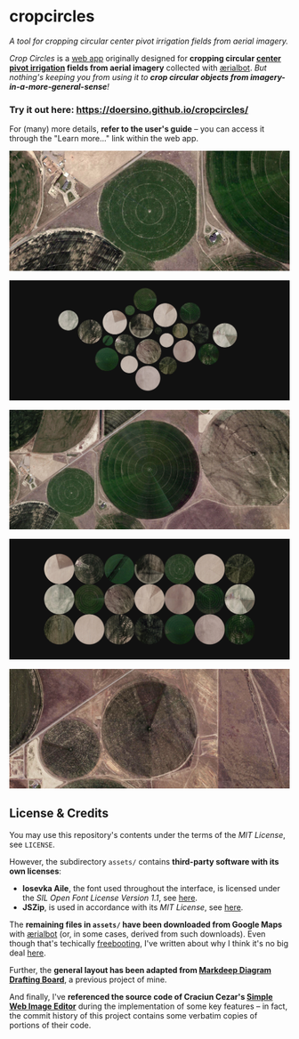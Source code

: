 # cropcircles

*A tool for cropping circular center pivot irrigation fields from aerial imagery.*

<em>Crop Circles</em> is a [web app](https://doersino.github.io/cropcircles/) originally designed for **cropping circular [center pivot irrigation](https://en.wikipedia.org/wiki/Center_pivot_irrigation) fields from aerial imagery** collected with [ærialbot](https://github.com/doersino/aerialbot). *But nothing's keeping you from using it to **crop circular objects from imagery-in-a-more-general-sense**!*

### Try it out here: https://doersino.github.io/cropcircles/

For (many) more details, **refer to the user's guide** – you can access it through the "Learn more..." link within the web app.

![](assets/readme-cropcircles-42.30839095765877,-113.8400533569694,190.03927575770192m-x11938y8087r430.jpg)

![](assets/readme-collage-1.jpg)

![](assets/readme-cropcircles-42.310009192582854,-113.83267514563533,389.4287576500161m-x13314y7679r881.jpg)

![](assets/readme-collage-2.jpg)

![](assets/readme-cropcircles-42.317589592769906,-113.81860816637445,317.73269626155957m-x15936y5768r719.jpg)


## License & Credits

You may use this repository's contents under the terms of the *MIT License*, see `LICENSE`.

However, the subdirectory `assets/` contains **third-party software with its own licenses**:

* **Iosevka Aile**, the font used throughout the interface, is licensed under the *SIL Open Font License Version 1.1*, see [here](https://github.com/be5invis/Iosevka/blob/master/LICENSE.md).
* **JSZip**, is used in accordance with its *MIT License*, see [here](https://github.com/Stuk/jszip/blob/master/LICENSE.markdown).

The **remaining files in `assets/` have been downloaded from Google Maps** with [ærialbot](https://github.com/doersino/aerialbot) (or, in some cases, derived from such downloads). Even though that's techically [freebooting](http://www.hellointernet.fm/podcast/5), I've written about why I think it's no big deal [here](https://github.com/doersino/aerialbot#does-this-violate-googles-terms-of-use).

Further, the **general layout has been adapted from [Markdeep Diagram Drafting Board](https://github.com/doersino/markdeep-diagram-drafting-board)**, a previous project of mine.

And finally, I've **referenced the source code of Craciun Cezar's [Simple Web Image Editor](https://github.com/craciuncezar/Simple-web-image-editor)** during the implementation of some key features – in fact, the commit history of this project contains some verbatim copies of portions of their code.
